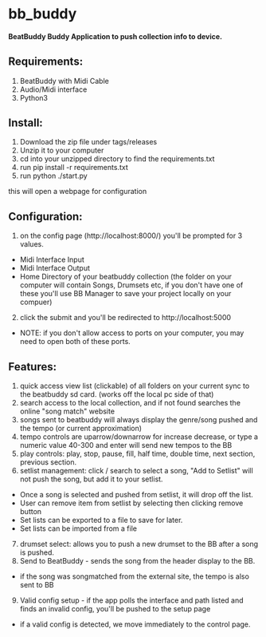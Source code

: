 # bb_buddy
#### BeatBuddy Buddy Application to push collection info to device.

## Requirements: 
1. BeatBuddy with Midi Cable
2. Audio/Midi interface
3. Python3 

## Install:
1. Download the zip file under tags/releases
2. Unzip it to your computer
3. cd into your unzipped directory to find the requirements.txt
4. run pip install -r requirements.txt
5. run python ./start.py

this will open a webpage for configuration

## Configuration:
1. on the config page (http://localhost:8000/) you'll be prompted for 3 values. 
  - Midi Interface Input 
  - Midi Interface Output
  - Home Directory of your beatbuddy collection (the folder on your computer will contain Songs, Drumsets etc, if you don't have one of these you'll use BB Manager to save your project locally on your compuer)
2. click the submit and you'll be redirected to http://localhost:5000
  - NOTE: if you don't allow access to ports on your computer, you may need to open both of these ports. 

## Features: 
1. quick access view list (clickable) of all folders on your current sync to the beatbuddy sd card.  (works off the local pc side of that)
2. search access to the local collection, and if not found searches the online "song match" website
3. songs sent to beatbuddy will always display the genre/song pushed and the tempo (or current approximation)
4. tempo controls are uparrow/downarrow for increase decrease, or type a numeric value 40-300 and enter will send new tempos to the BB
5. play controls:  play, stop, pause, fill, half time, double time, next section, previous section.
6. setlist management: click / search to select a song, "Add to Setlist" will not push the song, but add it to your setlist. 
 * Once a song is selected and pushed from setlist, it will drop off the list.
 * User can remove item from setlist by selecting then clicking remove button
 * Set lists can be exported to a file to save for later.
 * Set lists can be imported from a file
7. drumset select: allows you to push a new drumset to the BB after a song is pushed.
8. Send to BeatBuddy - sends the song from the header display to the BB. 
 * if the song was songmatched from the external site, the tempo is also sent to BB
9. Valid config setup - if the app polls the interface and path listed and finds an invalid config, you'll be pushed to the setup page
 * if a valid config is detected, we move immediately to the control page.
